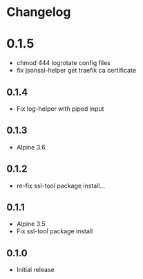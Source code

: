 # Changelog

# 0.1.5
  - chmod 444 logrotate config files
  - fix jsonssl-helper get traefik ca certificate

## 0.1.4
  - Fix log-helper with piped input

## 0.1.3
  - Alpine 3.6

## 0.1.2
  - re-fix ssl-tool package install...

## 0.1.1
  - Alpine 3.5
  - Fix ssl-tool package install

## 0.1.0
  - Initial release
